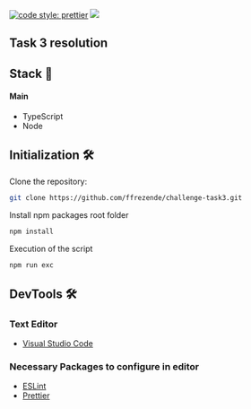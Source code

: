 [![code style: prettier](https://img.shields.io/badge/code_style-prettier-ff69b4.svg?style=flat-square)](https://github.com/prettier/prettier)
![](https://badges.aleen42.com/src/eslint.svg)

## Task 3 resolution 

## Stack 🥞

#### Main

- TypeScript
- Node

## Initialization 🛠

Clone the repository:

```sh
git clone https://github.com/ffrezende/challenge-task3.git
```

Install npm packages root folder

```sh
npm install 
```

Execution of the script

```sh
npm run exc
```

## DevTools 🛠

### Text Editor

- [Visual Studio Code](http://code.visualstudio.com)

### Necessary Packages to configure in editor

- [ESLint](https://eslint.org/)
- [Prettier](https://prettier.io/)